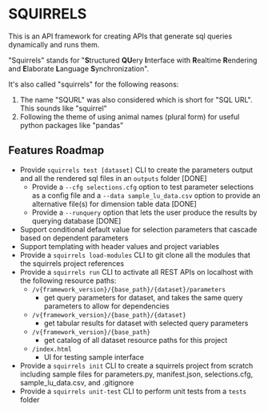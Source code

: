 # SQUIRRELS

This is an API framework for creating APIs that generate sql queries dynamically and runs them. 

"Squirrels" stands for "**S**tructured **QU**ery **I**nterface with **R**ealtime **R**endering and **E**laborate **L**anguage **S**ynchronization".

It's also called "squirrels" for the following reasons:
1. The name "SQURL" was also considered which is short for "SQL URL". This sounds like "squirrel"
2. Following the theme of using animal names (plural form) for useful python packages like "pandas"

## Features Roadmap

- Provide `squirrels test [dataset]` CLI to create the parameters output and all the rendered sql files in an `outputs` folder [DONE]
    - Provide a `--cfg selections.cfg` option to test parameter selections as a config file and a `--data sample_lu_data.csv` option to provide an alternative file(s) for dimension table data [DONE]
    - Provide a `--runquery` option that lets the user produce the results by querying database [DONE]
- Support conditional default value for selection parameters that cascade based on dependent parameters
- Support templating with header values and project variables
- Provide a `squirrels load-modules` CLI to git clone all the modules that the squirrels project references
- Provide a `squirrels run` CLI to activate all REST APIs on localhost with the following resource paths:
    - `/v{framework_version}/{base_path}/{dataset}/parameters` 
        - get query parameters for dataset, and takes the same query parameters to allow for dependencies
    - `/v{framework_version}/{base_path}/{dataset}`
        - get tabular results for dataset with selected query parameters
    - `/v{framework_version}/{base_path}`
        - get catalog of all dataset resource paths for this project
    - `/index.html`
        - UI for testing sample interface
- Provide a `squirrels init` CLI to create a squirrels project from scratch including sample files for parameters.py, manifest.json, selections.cfg, sample_lu_data.csv, and .gitignore
- Provide a `squirrels unit-test` CLI to perform unit tests from a `tests` folder
